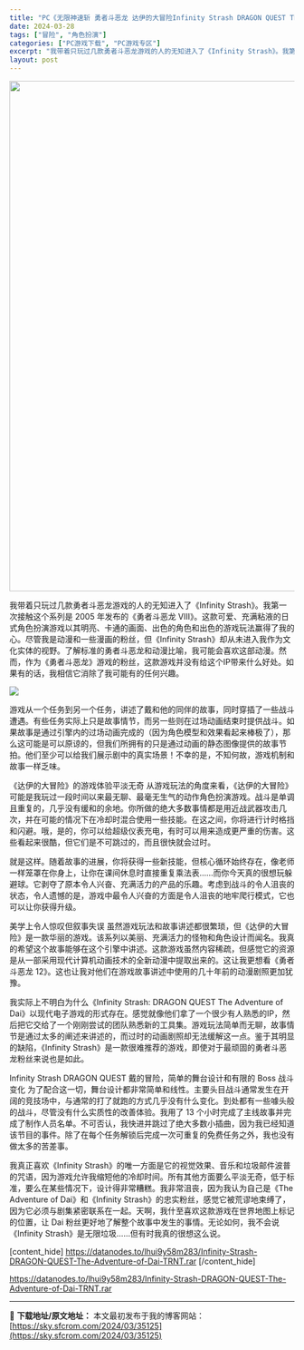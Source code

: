 ```yaml
---
title: "PC《无限神速斩 勇者斗恶龙 达伊的大冒险Infinity Strash DRAGON QUEST The Adventure of Dai》V1.0 中文"
date: 2024-03-28
tags: ["冒险", "角色扮演"]
categories: ["PC游戏下载", "PC游戏专区"]
excerpt: "我带着只玩过几款勇者斗恶龙游戏的人的无知进入了《Infinity Strash》。我第一次接触这个系列是 2005 年发布的《勇者斗恶龙 VIII》。这款可爱、充满粘液的日式角色扮演游戏以其明亮、卡通的画面、出色的角色和出色的游戏玩法赢得了我的心。尽管我是动漫和一些漫画的粉丝，但《Infinity &hellip;"
layout: post
---
```


<img class="size-full wp-image-35126 aligncenter" src="https://sky.sfcrom.com/wp-content/uploads/2024/03/2024032800302085.webp" alt="" width="600" height="900" />

我带着只玩过几款勇者斗恶龙游戏的人的无知进入了《Infinity Strash》。我第一次接触这个系列是 2005 年发布的《勇者斗恶龙 VIII》。这款可爱、充满粘液的日式角色扮演游戏以其明亮、卡通的画面、出色的角色和出色的游戏玩法赢得了我的心。尽管我是动漫和一些漫画的粉丝，但《Infinity Strash》却从未进入我作为文化实体的视野。了解标准的勇者斗恶龙和动漫比喻，我可能会喜欢这部动漫。然而，作为《勇者斗恶龙》游戏的粉丝，这款游戏并没有给这个IP带来什么好处。如果有的话，我相信它消除了我可能有的任何兴趣。

<img src="https://sky.sfcrom.com/wp-content/uploads/2024/03/20240329081133-218af.jpeg" />

游戏从一个任务到另一个任务，讲述了戴和他的同伴的故事，同时穿插了一些战斗遭遇。有些任务实际上只是故事情节，而另一些则在过场动画结束时提供战斗。如果故事是通过引擎内的过场动画完成的（因为角色模型和效果看起来棒极了），那么这可能是可以原谅的，但我们所拥有的只是通过动画的静态图像提供的故事节拍。他们至少可以给我们展示剧中的真实场景！不幸的是，不知何故，游戏机制和故事一样乏味。

《达伊的大冒险》的游戏体验平淡无奇
从游戏玩法的角度来看，《达伊的大冒险》可能是我玩过一段时间以来最无聊、最毫无生气的动作角色扮演游戏。战斗是单调且重复的，几乎没有缓和的余地。你所做的绝大多数事情都是用近战武器攻击几次，并在可能的情况下在冷却时混合使用一些技能。在这之间，你将进行计时格挡和闪避。哦，是的，你可以给超级仪表充电，有时可以用来造成更严重的伤害。这些看起来很酷，但它们是不可跳过的，而且很快就会过时。

就是这样。随着故事的进展，你将获得一些新技能，但核心循环始终存在，像老师一样笼罩在你身上，让你在课间休息时直接重复乘法表……而你今天真的很想玩躲避球。它剥夺了原本令人兴奋、充满活力的产品的乐趣。考虑到战斗的令人沮丧的状态，令人遗憾的是，游戏中最令人兴奋的方面是令人沮丧的地牢爬行模式，它也可以让你获得升级。

美学上令人惊叹但叙事失误
虽然游戏玩法和故事讲述都很繁琐，但《达伊的大冒险》是一款华丽的游戏。该系列以美丽、充满活力的怪物和角色设计而闻名。我真的希望这个故事能够在这个引擎中讲述。这款游戏虽然内容稀疏，但感觉它的资源是从一部采用现代计算机动画技术的全新动漫中提取出来的。这让我更想看《勇者斗恶龙 12》。这也让我对他们在游戏故事讲述中使用的几十年前的动漫剧照更加犹豫。

我实际上不明白为什么《Infinity Strash: DRAGON QUEST The Adventure of Dai》以现代电子游戏的形式存在。感觉就像他们拿了一个很少有人熟悉的IP，然后把它交给了一个刚刚尝试的团队熟悉新的工具集。游戏玩法简单而无聊，故事情节是通过太多的阐述来讲述的，而过时的动画剧照却无法缓解这一点。鉴于其明显的缺陷，《Infinity Strash》是一款很难推荐的游戏，即使对于最顽固的勇者斗恶龙粉丝来说也是如此。

Infinity Strash DRAGON QUEST 戴的冒险，简单的舞台设计和有限的 Boss 战斗变化
为了配合这一切，舞台设计都非常简单和线性。主要头目战斗通常发生在开阔的竞技场中，与通常的打了就跑的方式几乎没有什么变化。到处都有一些噱头般的战斗，尽管没有什么实质性的改善体验。我用了 13 个小时完成了主线故事并完成了制作人员名单。不可否认，我快进并跳过了绝大多数小插曲，因为我已经知道该节目的事件。除了在每个任务解锁后完成一次可重复的免费任务之外，我也没有做太多的苦差事。

我真正喜欢《Infinity Strash》的唯一方面是它的视觉效果、音乐和垃圾邮件波普的咒语，因为游戏允许我缩短他的冷却时间。所有其他方面要么平淡无奇，低于标准，要么在某些情况下，设计得非常糟糕。我非常沮丧，因为我认为自己是《The Adventure of Dai》和《Infinity Strash》的忠实粉丝，感觉它被荒谬地束缚了，因为它必须与剧集紧密联系在一起。天啊，我什至喜欢这款游戏在世界地图上标记的位置，让 Dai 粉丝更好地了解整个故事中发生的事情。无论如何，我不会说《Infinity Strash》是无限垃圾……但有时我真的很想这么说。

[content_hide]
https://datanodes.to/lhui9y58m283/Infinity-Strash-DRAGON-QUEST-The-Adventure-of-Dai-TRNT.rar
[/content_hide]

<!--wechatfans start-->
https://datanodes.to/lhui9y58m283/Infinity-Strash-DRAGON-QUEST-The-Adventure-of-Dai-TRNT.rar
<!--wechatfans end-->

---
📖 **下载地址/原文地址：** 本文最初发布于我的博客网站：[https://sky.sfcrom.com/2024/03/35125](https://sky.sfcrom.com/2024/03/35125)
